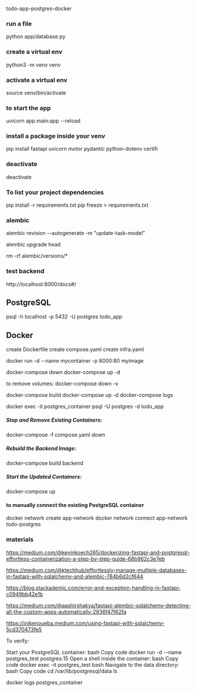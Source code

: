  todo-app-postgres-docker

### run a file
python app/database.py

### create a virtual env
python3 -m venv venv

### activate a virtual env
source venv/bin/activate

### to start the app
uvicorn app.main:app --reload

### install a package inside your venv
pip install fastapi uvicorn motor pydantic python-dotenv certifi

### deactivate
deactivate

### To list your project dependencies
pip install -r requirements.txt
pip freeze > requirements.txt

### alembic
alembic revision --autogenerate -m "update-task-model"

alembic upgrade head

rm -rf alembic/versions/*


### test backend
http://localhost:8000/docs#/



## PostgreSQL

psql -h localhost -p 5432 -U postgres todo_app

## Docker
create Dockerfile
create compose.yaml
create infra.yaml

docker run -d --name mycontainer -p 8000:80 myimage

docker-compose down
docker-compose up -d

to remove volumes:
docker-compose down -v
 

docker-compose build
docker-compose up -d
docker-compose logs

docker exec -it postgres_container psql -U postgres -d todo_app

##### Stop and Remove Existing Containers: 
docker-compose -f compose.yaml down

##### Rebuild the Backend Image:
docker-compose build backend

##### Start the Updated Containers: 
docker-compose up


#### to manually connect the existing PostgreSQL container
docker network create app-network
docker network connect app-network todo-postgres



### materials

https://medium.com/@kevinkoech265/dockerizing-fastapi-and-postgresql-effortless-containerization-a-step-by-step-guide-68b962c3e7eb

https://medium.com/@ktechhub/effortlessly-manage-multiple-databases-in-fastapi-with-sqlalchemy-and-alembic-784b6d2cf644

https://blog.stackademic.com/error-and-exception-handling-in-fastapi-c0949bb42e1b

https://medium.com/@aashirshakya/fastapi-alembic-sqlalchemy-detecting-all-the-custom-apps-automatically-2936f47f62fa

https://jnikenoueba.medium.com/using-fastapi-with-sqlalchemy-5cd370473fe5


To verify:

Start your PostgreSQL container:
bash
Copy code
docker run -d --name postgres_test postgres:15
Open a shell inside the container:
bash
Copy code
docker exec -it postgres_test bash
Navigate to the data directory:
bash
Copy code
cd /var/lib/postgresql/data
ls

docker logs postgres_container
